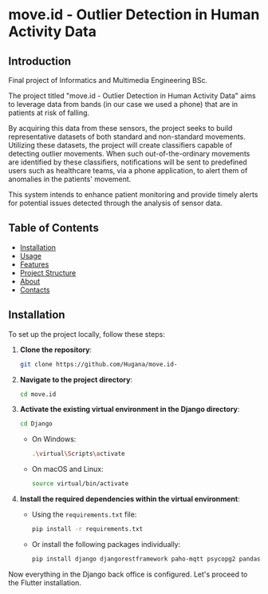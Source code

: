# move.id - Outlier Detection in Human Activity Data

## Introduction
Final project of Informatics and Multimedia Engineering BSc.

The project titled "move.id - Outlier Detection in Human Activity Data" aims to leverage data from bands (in our case we used a phone) that are in patients at risk of falling.

By acquiring this data from these sensors, the project seeks to build representative datasets of both standard and non-standard movements. Utilizing these datasets, the project will create classifiers capable of detecting outlier movements. When such out-of-the-ordinary movements are identified by these classifiers, notifications will be sent to predefined users such as healthcare teams, via a phone application, to alert them of anomalies in the patients' movement.

This system intends to enhance patient monitoring and provide timely alerts for potential issues detected through the analysis of sensor data.

## Table of Contents 
- [Installation](#installation)
- [Usage](#usage)
- [Features](#features)
- [Project Structure](#project-structure)
- [About](#about)
- [Contacts](#contacts)

## Installation

To set up the project locally, follow these steps:

1. **Clone the repository**:
    ```sh
    git clone https://github.com/Hugana/move.id-
    ```

2. **Navigate to the project directory**:
    ```sh
    cd move.id
    ```

3. **Activate the existing virtual environment in the Django directory**:
    ```sh
    cd Django
    ```
    - On Windows:
        ```sh
        .\virtual\Scripts\activate
        ```
    - On macOS and Linux:
        ```sh
        source virtual/bin/activate
        ```

4. **Install the required dependencies within the virtual environment**:
    - Using the `requirements.txt` file:
        ```sh
        pip install -r requirements.txt
        ```
    - Or install the following packages individually:
        ```sh
        pip install django djangorestframework paho-mqtt psycopg2 pandas adtk
        ```

Now everything in the Django back office is configured. Let's proceed to the Flutter installation.



